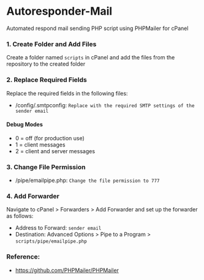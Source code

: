 # Autoresponder-Mail
Automated respond mail sending PHP script using PHPMailer for cPanel

### 1. Create Folder and Add Files

Create a folder named `scripts` in cPanel and add the files from the repository to the created folder

### 2. Replace Required Fields

Replace the required fields in the following files:

- /config/.smtpconfig: `Replace with the required SMTP settings of the sender email`

#### Debug Modes

- 0 = off (for production use)
- 1 = client messages
- 2 = client and server messages

### 3. Change File Permission

- /pipe/emailpipe.php: `Change the file permission to 777`

### 4. Add Forwarder 

Navigate to cPanel > Forwarders > Add Forwarder and set up the forwarder as follows:

- Address to Forward: `sender email`
- Destination: Advanced Options > Pipe to a Program > `scripts/pipe/emailpipe.php`

### Reference:

- https://github.com/PHPMailer/PHPMailer
